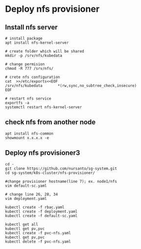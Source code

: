 # Deploy nfs provisioner

## Install nfs server
	# install package
	apt install nfs-kernel-server

	# create folder which will be shared
	mkdir -p /srv/nfs/kubedata

	# change permision
	chmod -R 777 /srv/nfs/

	# crete nfs configuration
	cat  >>/etc/exports<<EOF
	/srv/nfs/kubedata       *(rw,sync,no_subtree_check,insecure)
	EOF

	# restart nfs service
	exportfs -a
	systemctl restart nfs-kernel-server

## check nfs from another node	
	apt install nfs-common
	showmount x.x.x.x -e


## Deploy nfs provisioner3
	cd -
	git clone https://github.com/nursanto/sg-system.git
	cd sg-system/k8s-cluster/nfs-provisioner/

	#change provisioner hostname(line 7); ex. node1/nfs
	vim default-sc.yaml

	# change line 26, 28, 34
	vim deployment.yaml

	kubectl create -f rbac.yaml
	kubectl create -f deployment.yaml
	kubectl create -f default-sc.yaml

	kubectl get all
	kubectl get pv,pvc
	kubectl create -f pvc-nfs.yaml
	kubectl get pv,pvc
	kubectl delete -f pvc-nfs.yaml